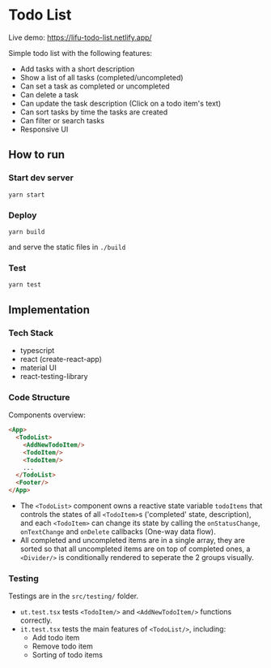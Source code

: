 # Todo List
Live demo: https://lifu-todo-list.netlify.app/

Simple todo list with the following features:
- Add tasks with a short description
- Show a list of all tasks (completed/uncompleted)
- Can set a task as completed or uncompleted
- Can delete a task
- Can update the task description (Click on a todo item's text)
- Can sort tasks by time the tasks are created
- Can filter or search tasks
- Responsive UI

## How to run
### Start dev server
```
yarn start
```
### Deploy
```
yarn build
```
and serve the static files in `./build`
### Test
```
yarn test
```

## Implementation
### Tech Stack
- typescript
- react (create-react-app)
- material UI
- react-testing-library

### Code Structure
Components overview:
```html
<App>
  <TodoList>
    <AddNewTodoItem/>
    <TodoItem/>
    <TodoItem/>
    ...
  </TodoList>
  <Footer/>
</App>
```
- The `<TodoList>` component owns a reactive state variable `todoItems` that controls the states of all `<TodoItem>`s ('completed' state, description), and each `<TodoItem>` can change its state by calling the `onStatusChange`, `onTextChange` and `onDelete` callbacks (One-way data flow).
- All completed and uncompleted items are in a single array, they are sorted so that all uncompleted items are on top of completed ones, a `<Divider/>` is conditionally rendered to seperate the 2 groups visually.

### Testing
Testings are in the `src/testing/` folder.
- `ut.test.tsx` tests `<TodoItem/>` and `<AddNewTodoItem/>` functions correctly.
- `it.test.tsx` tests the main features of `<TodoList/>`, including:
  - Add todo item
  - Remove todo item
  - Sorting of todo items
